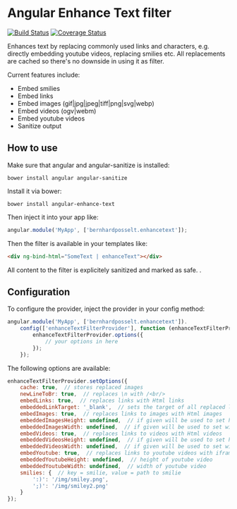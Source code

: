 # Angular Enhance Text filter

[![Build Status](https://travis-ci.org/Raydiation/angular-enhance-text.png?branch=master)](https://travis-ci.org/Raydiation/angular-enhance-text)
[![Coverage Status](https://coveralls.io/repos/Raydiation/angular-enhance-text/badge.png?branch=master)](https://coveralls.io/r/Raydiation/angular-enhance-text?branch=master)

Enhances text by replacing commonly used links and characters, e.g. directly embedding youtube videos, replacing smilies etc. All replacements are cached so there's no downside in using it as filter.

Current features include: 

* Embed smilies
* Embed links
* Embed images (gif|jpg|jpeg|tiff|png|svg|webp)
* Embed videos (ogv|webm)
* Embed youtube videos
* Sanitize output


## How to use
Make sure that angular and angular-sanitize is installed:

    bower install angular angular-sanitize

Install it via bower:
    
    bower install angular-enhance-text

Then inject it into your app like:
    
```javascript
angular.module('MyApp', ['bernhardposselt.enhancetext']);
```

Then the filter is available in your templates like:

```html
<div ng-bind-html="SomeText | enhanceText"></div>
```

All content to the filter is explicitely sanitized and marked as safe.
.
## Configuration

To configure the provider, inject the provider in your config method:
    
```javascript
angular.module('MyApp', ['bernhardposselt.enhancetext']).
    config(['enhanceTextFilterProvider'], function (enhanceTextFilterProvider) {
        enhanceTextFilterProvider.options({
            // your options in here
        });
    });
```

The following options are available:

```javascript
enhanceTextFilterProvider.setOptions({
    cache: true,  // stores replaced images
    newLineToBr: true,  // replaces \n with /<br/>
    embedLinks: true,  // replaces links with Html links
    embeddedLinkTarget: '_blank',  // sets the target of all replaced links
    embedImages: true,  // replaces links to images with Html images
    embeddedImagesHeight: undefined,  // if given will be used to set height of embedded images
    embeddedImagesWidth: undefined,  // if given will be used to set width of embedded images
    embedVideos: true,  // replaces links to videos with Html videos
    embeddedVideosHeight: undefined,  // if given will be used to set height of embedded videos
    embeddedVideosWidth: undefined,  // if given will be used to set width of embedded videos
    embedYoutube: true,  // replaces links to youtube videos with iframed youtube videos
    embeddedYoutubeHeight: undefined,  // height of youtube video
    embeddedYoutubeWidth: undefined,  // width of youtube video
    smilies: {  // key = smilie, value = path to smilie
        ':)': '/img/smiley.png',
        ';)': '/img/smiley2.png'
    }
});
```
